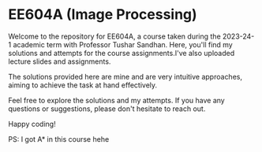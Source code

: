 # EE604A (Image Processing)

Welcome to the repository for EE604A, a course taken during the 2023-24-1 academic term with Professor Tushar Sandhan. Here, you'll find my solutions and attempts for the course assignments.I've also uploaded lecture slides and assignments.

The solutions provided here are mine and are very intuitive approaches, aiming to achieve the task at hand effectively.

Feel free to explore the solutions and my attempts. If you have any questions or suggestions, please don't hesitate to reach out.

Happy coding!

PS: I got A* in this course hehe

